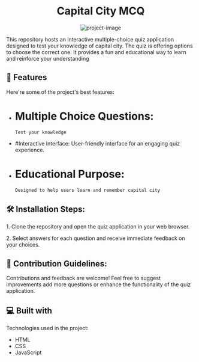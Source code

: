 <h1 align="center" id="title">Capital City MCQ</h1>

<p align="center"><img src="https://socialify.git.ci/Moinnazeer/CaptialCityMCQ/image?font=Rokkitt&amp;language=1&amp;name=1&amp;owner=1&amp;pattern=Circuit%20Board&amp;stargazers=1&amp;theme=Dark" alt="project-image"></p>

<p id="description">This repository hosts an interactive multiple-choice quiz application designed to test your knowledge of capital city. The quiz is offering options to choose the correct one. It provides a fun and educational way to learn and reinforce your understanding</p>

  
  
<h2>🧐 Features</h2>

Here're some of the project's best features:

*   # Multiple Choice Questions:
        Test your knowledge
*   #Interactive Interface:
        User-friendly interface for an engaging quiz experience.
*   # Educational Purpose:
        Designed to help users learn and remember capital city

<h2>🛠️ Installation Steps:</h2>

<p>1. Clone the repository and open the quiz application in your web browser.</p>

<p>2. Select answers for each question and receive immediate feedback on your choices.</p>

<h2>🍰 Contribution Guidelines:</h2>

Contributions and feedback are welcome! Feel free to suggest improvements add more questions or enhance the functionality of the quiz application.

  
  
<h2>💻 Built with</h2>

Technologies used in the project:

*   HTML
*   CSS
*   JavaScript
